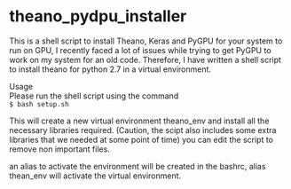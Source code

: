 # theano_pydpu_installer
This is a shell script to install Theano, Keras and PyGPU for your system to run on GPU, I recently faced a lot of issues while trying to get PyGPU to work on my system for an old code. Therefore, I have written a shell script to install theano for python 2.7 in a virtual environment.

Usage<br>
Please run the shell script using the command <br>
`$ bash setup.sh`

This will create a new virtual environment theano_env and install all the necessary libraries required. (Caution, the scipt also includes some extra libraries that we needed at some point of time) you can edit the script to remove non important files.

an alias to activate the environment will be created in the bashrc, alias thean_env will activate the virtual environment.

